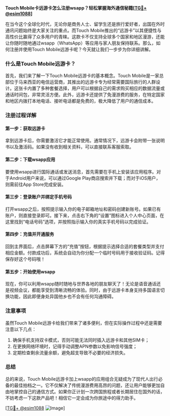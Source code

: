 **Touch Mobile卡远游卡怎么注册wsapp？轻松掌握海外通信秘籍[[TG💪+ @esim1088](https://t.me/s/esim1088)]**

在当今这个全球化时代，无论你是商务人士、留学生还是旅行爱好者，出国在外时通讯问题始终是大家关注的重点。而Touch Mobile推出的“远游卡”以其便捷性与高性价比赢得了众多用户的青睐。这款卡不仅支持全球多个国家和地区漫游，还能让你随时随地通过wsapp（WhatsApp）等应用与家人朋友保持联系。那么，如何注册并使用Touch Mobile远游卡呢？今天就让我们一步步为你详细讲解。

### 什么是Touch Mobile远游卡？

首先，我们来了解一下Touch Mobile远游卡的基本概念。Touch Mobile是一家总部位于马来西亚的电信运营商，其推出的远游卡专为经常需要国际旅行的人群设计。这张卡内置了多种套餐选择，用户可以根据自己的需求购买相应的数据流量或通话时间包，非常灵活方便。此外，远游卡还提供了免漫游费的服务，在特定国家和地区内拨打本地电话、接听电话都是免费的，极大降低了用户的通信成本。

### 注册过程详解

#### 第一步：获取远游卡
拿到远游卡后，你需要激活它才能正常使用。通常情况下，远游卡会附带一张说明书以及激活码。如果没有收到相关资料，可以直接联系客服索取。

#### 第二步：下载wsapp应用
要使用wsapp进行国际通话或发送消息，首先需要在手机上安装该应用程序。对于Android用户来说，可以通过Google Play商店搜索并下载；而对于iOS用户，则需前往App Store完成安装。

#### 第三步：登录账户并绑定手机号码
打开wsapp之后，按照提示输入你的电子邮箱地址和密码创建新账号。如果已有账户，则直接登录即可。接下来，点击右下角的“设置”图标进入个人中心页面，在这里找到“电话号码”选项，并按照指示输入你的真实手机号码以完成验证。

#### 第四步：充值并开通服务
回到主界面后，点击屏幕下方的“充值”按钮，根据提示选择合适的套餐类型并支付相应金额。付款成功后，系统会自动为你分配一个临时号码用于接收验证码。记得保存好这个号码哦！

#### 第五步：开始使用wsapp
现在，你可以利用wsapp随时随地与世界各地的朋友聊天了！无论是语音通话还是视频会议，都能享受到清晰流畅的体验。同时，由于远游卡本身支持多国语言切换功能，因此即便身处异国他乡也不会有任何沟通障碍。

### 注意事项
虽然Touch Mobile远游卡给我们带来了诸多便利，但在实际操作过程中还是需要注意以下几点：
1. 确保手机支持双卡模式，否则可能无法同时插入远游卡和其他SIM卡；
2. 在更换网络环境时，记得手动调整APN参数以免影响信号强度；
3. 定期检查剩余流量余额，避免超支导致不必要的经济损失。

### 总结
总的来说，Touch Mobile远游卡加上wsapp的应用组合无疑成为了现代人出行必备的最佳拍档之一。它不仅解决了传统漫游费用高昂的问题，还让用户能够更加自由地掌控自己的通信方式。如果你正计划一次跨国旅程或者长期居住在国外的话，不妨考虑一下这款产品吧！相信它一定会成为你旅途中的得力助手。

[[TG💪+ @esim1088](https://t.me/s/esim1088) ![Image](https://i.postimg.cc/4NQfJmqS/Snipaste-2025-05-13-00-14-12.png)]
